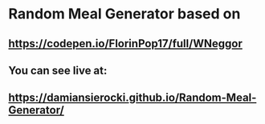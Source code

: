 # Random Meal Generator based on

## https://codepen.io/FlorinPop17/full/WNeggor

## You can see live at:

## https://damiansierocki.github.io/Random-Meal-Generator/
